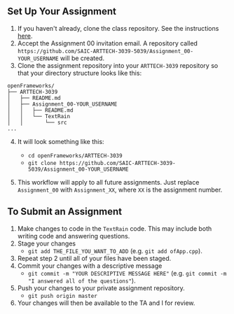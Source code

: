 ## Set Up Your Assignment

1.  If you haven't already, clone the class repository. See the instructions [here](https://github.com/SAIC-ATS/ARTTECH-3039#setup-options).
2.  Accept the Assignment 00 invitation email. A repository called `https://github.com/SAIC-ARTTECH-3039-5039/Assignment_00-YOUR_USERNAME` will be created.
3.  Clone the assignment repository into your `ARTTECH-3039` repository so that your directory structure looks like this:

```
openFrameworks/
├── ARTTECH-3039
│   ├── README.md
│   ├── Assignment_00-YOUR_USERNAME
│   │   ├── README.md
│   │   └── TextRain
│   │       └── src
...

```
4.  It will look something like this:
    -   `cd openFrameworks/ARTTECH-3039`
    -   `git clone https://github.com/SAIC-ARTTECH-3039-5039/Assignment_00-YOUR_USERNAME`

5.  This workflow will apply to all future assignments. Just replace `Assignment_00` with `Assignment_XX`, where `XX` is the assignment number.

## To Submit an Assignment

1.  Make changes to code in the `TextRain` code. This may include both writing code and answering questions.
2.  Stage your changes
    -   `git add THE_FILE_YOU_WANT_TO_ADD` (e.g. `git add ofApp.cpp`).
3.  Repeat step 2 until all of your files have been staged.
4.  Commit your changes with a descriptive message
    -   `git commit -m "YOUR DESCRIPTIVE MESSAGE HERE"` (e.g. `git commit -m "I answered all of the questions"`).
5.  Push your changes to your private assignment repository.
    -   `git push origin master`
6.  Your changes will then be available to the TA and I for review.
